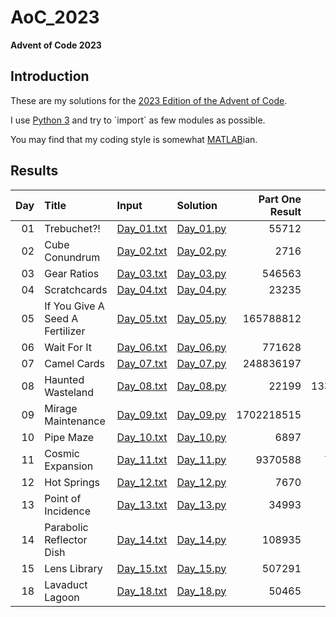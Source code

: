# AoC_2023

**Advent of Code 2023**


## Introduction

These are my solutions for the [2023 Edition of the Advent of Code](https://adventofcode.com/2023/).

I use [Python 3](https://en.wikipedia.org/wiki/Python_(programming_language)) and try to `import` as few modules as possible.

You may find that my coding style is somewhat [MATLAB](https://en.wikipedia.org/wiki/MATLAB)ian.


## Results

| Day | Title | Input | Solution | Part One Result | Part Two Result |
|----:|:------|:------|:---------|----------------:|----------------:|
|  01 | Trebuchet?!                     | [Day_01.txt](https://github.com/JoramSoch/AoC_2023/blob/main/Day_01.txt) | [Day_01.py](https://github.com/JoramSoch/AoC_2023/blob/main/Day_01.py) |      55712 |          55413 |
|  02 | Cube Conundrum                  | [Day_02.txt](https://github.com/JoramSoch/AoC_2023/blob/main/Day_02.txt) | [Day_02.py](https://github.com/JoramSoch/AoC_2023/blob/main/Day_02.py) |       2716 |          72227 |
|  03 | Gear Ratios                     | [Day_03.txt](https://github.com/JoramSoch/AoC_2023/blob/main/Day_03.txt) | [Day_03.py](https://github.com/JoramSoch/AoC_2023/blob/main/Day_03.py) |     546563 |       91031374 |
|  04 | Scratchcards                    | [Day_04.txt](https://github.com/JoramSoch/AoC_2023/blob/main/Day_04.txt) | [Day_04.py](https://github.com/JoramSoch/AoC_2023/blob/main/Day_04.py) |      23235 |        5920640 |
|  05 | If You Give A Seed A Fertilizer | [Day_05.txt](https://github.com/JoramSoch/AoC_2023/blob/main/Day_05.txt) | [Day_05.py](https://github.com/JoramSoch/AoC_2023/blob/main/Day_05.py) |  165788812 |        1928058 |
|  06 | Wait For It                     | [Day_06.txt](https://github.com/JoramSoch/AoC_2023/blob/main/Day_06.txt) | [Day_06.py](https://github.com/JoramSoch/AoC_2023/blob/main/Day_06.py) |     771628 |       27363861 |
|  07 | Camel Cards                     | [Day_07.txt](https://github.com/JoramSoch/AoC_2023/blob/main/Day_07.txt) | [Day_07.py](https://github.com/JoramSoch/AoC_2023/blob/main/Day_07.py) |  248836197 |      251195607 |
|  08 | Haunted Wasteland               | [Day_08.txt](https://github.com/JoramSoch/AoC_2023/blob/main/Day_08.txt) | [Day_08.py](https://github.com/JoramSoch/AoC_2023/blob/main/Day_08.py) |      22199 | 13334102464297 |
|  09 | Mirage Maintenance              | [Day_09.txt](https://github.com/JoramSoch/AoC_2023/blob/main/Day_09.txt) | [Day_09.py](https://github.com/JoramSoch/AoC_2023/blob/main/Day_09.py) | 1702218515 |            925 |
|  10 | Pipe Maze                       | [Day_10.txt](https://github.com/JoramSoch/AoC_2023/blob/main/Day_10.txt) | [Day_10.py](https://github.com/JoramSoch/AoC_2023/blob/main/Day_10.py) |       6897 |            ??? |
|  11 | Cosmic Expansion                | [Day_11.txt](https://github.com/JoramSoch/AoC_2023/blob/main/Day_11.txt) | [Day_11.py](https://github.com/JoramSoch/AoC_2023/blob/main/Day_11.py) |    9370588 |   746207878188 |
|  12 | Hot Springs                     | [Day_12.txt](https://github.com/JoramSoch/AoC_2023/blob/main/Day_12.txt) | [Day_12.py](https://github.com/JoramSoch/AoC_2023/blob/main/Day_12.py) |       7670 |            ??? |
|  13 | Point of Incidence              | [Day_13.txt](https://github.com/JoramSoch/AoC_2023/blob/main/Day_13.txt) | [Day_13.py](https://github.com/JoramSoch/AoC_2023/blob/main/Day_13.py) |      34993 |            ??? |
|  14 | Parabolic Reflector Dish        | [Day_14.txt](https://github.com/JoramSoch/AoC_2023/blob/main/Day_14.txt) | [Day_14.py](https://github.com/JoramSoch/AoC_2023/blob/main/Day_14.py) |     108935 |         100876 |
|  15 | Lens Library                    | [Day_15.txt](https://github.com/JoramSoch/AoC_2023/blob/main/Day_15.txt) | [Day_15.py](https://github.com/JoramSoch/AoC_2023/blob/main/Day_15.py) |     507291 |         296921 |
|  18 | Lavaduct Lagoon                 | [Day_18.txt](https://github.com/JoramSoch/AoC_2023/blob/main/Day_18.txt) | [Day_18.py](https://github.com/JoramSoch/AoC_2023/blob/main/Day_18.py) |      50465 |            ??? |